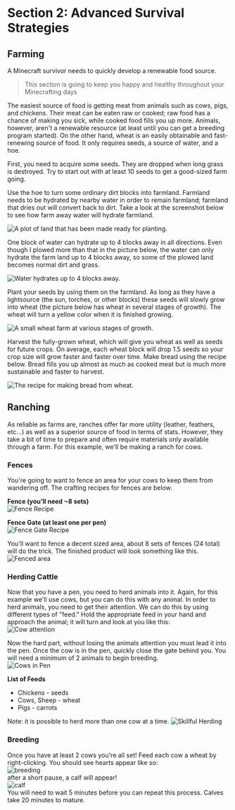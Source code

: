 # Section 2: Advanced Survival Strategies

## Farming

A Minecraft survivor needs to quickly develop a renewable food source.

> This section is going to keep you happy and healthy throughout your Minecrafting days

The easiest source of food is getting meat from animals such as cows, pigs, and chickens. Their meat can be eaten raw or cooked; raw food has a chance of making you sick, while cooked food fills you up more. Animals, however, aren't a renewable resource (at least until you can get a breeding program started). On the other hand, wheat is an easily obtainable and fast-renewing source of food. It only requires seeds, a source of water, and a hoe.

First, you need to acquire some seeds. They are dropped when long grass is destroyed. Try to start out with at least 10 seeds to get a good-sized farm going.

Use the hoe to turn some ordinary dirt blocks into farmland. Farmland needs to be hydrated by nearby water in order to remain farmland; farmland that dries out will convert back to dirt. Take a look at the screenshot below to see how farm away water will hydrate farmland.

![A plot of land that has been made ready for planting.](images/section_2/farming_plot.png)

One block of water can hydrate up to 4 blocks away in all directions. Even though I plowed more than that in the picture below, the water can only hydrate the farm land up to 4 blocks away, so some of the plowed land becomes normal dirt and grass.

![Water hydrates up to 4 blocks away.](images/section_2/farmsquare.png)

Plant your seeds by using them on the farmland. As long as they have a lightsource (the sun, torches, or other blocks) these seeds will slowly grow into wheat (the picture below has wheat in several stages of growth). The wheat will turn a yellow color when it is finished growing.

![A small wheat farm at various stages of growth.](images/section_2/farming_growing.png)

Harvest the fully-grown wheat, which will give you wheat as well as seeds for future crops. On average, each wheat block will drop 1.5 seeds so your crop size will grow faster and faster over time. Make bread using the recipe below. Bread fills you up almost as much as cooked meat but is much more sustainable and faster to harvest.

![The recipe for making bread from wheat.](images/section_2/farming_bread_recipe.png)

## Ranching

As reliable as farms are, ranches offer far more utility (leather, feathers, etc...) as well as a superior source of food in terms of stats.  However, they take a bit of time to prepare and often require materials only available through a farm.  For this example, we'll be making a ranch for cows.

### Fences  
You're going to want to fence an area for your cows to keep them from wandering off.  The crafting recipes for fences are below.  

**Fence (you'll need ~8 sets)**  
![Fence Recipe](images/section_2/fence.png)

**Fence Gate (at least one per pen)**  
![Fence Gate Recipe](images/section_2/fence_gate.png)  

You'll want to fence a decent sized area, about 8 sets of fences (24 total) will do the trick. The finished product will look something like this.  
![Fenced area](images/section_2/fenced_area.png)  

### Herding Cattle  
Now that you have a pen, you need to herd animals into it.  Again, for this example we'll use cows, but you can do this with any animal.  In order to herd animals, you need to get their attention.  We can do this by using different types of "feed." Hold the appropriate feed in your hand and approach the animal; it will turn and look at you like this:  
![Cow attention](images/section_2/cow_attention.png)

Now the hard part, without losing the animals attention you must lead it into the pen.  Once the cow is in the pen, quickly close the gate behind you.  You will need a minimum of 2 animals to begin breeding.  
![Cows in Pen](images/section_2/cows_in_pen.png)

__List of Feeds__
* Chickens - seeds
* Cows, Sheep - wheat
* Pigs - carrots

Note: it is possible to herd more than one cow at a time.
![Skillful Herding](images/section_2/two_cows.png)

### Breeding  
Once you have at least 2 cows you're all set!  Feed each cow a wheat by right-clicking.  You should see hearts appear like so:  
![breeding](images/section_2/breeding.png)  
after a short pause, a calf will appear!  
![calf](images/section_2/calf.png)  
You will need to wait 5 minutes before you can repeat this process.
Calves take 20 minutes to mature.
